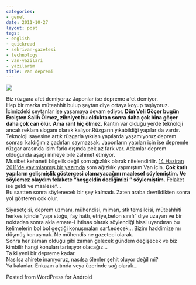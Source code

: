 ```yaml
---
categories:
- genel
date: 2011-10-27
layout: post
tags:
- english
- quickread
- sehrivan-gazetesi
- technology
- van-yazilari
- yazilarim
title: Van depremi
---
```


![](/images/509120111025062550404.jpg)  
  
Biz rüzgara afet demiyoruz Japonlar ise depreme afet demiyor.  
Hep bir marka müteahhit bulup şeytan diye ortaya koyup taşlıyoruz. İçimizdeki şeytanlar ise yaşamaya devam ediyor. **Dün Veli Göçer bugün Ercişten Salih Ölmez, zihniyet bu olduktan sonra daha çok bina göçer daha çok can ölür. Ama rant hiç ölmez.** Rantın var olduğu yerde teknoloji ancak reklam sloganı olarak kalıyor.Rüzgarın yıkabildiği yapılar da vardır. Teknoloji sayesine artık rüzgarla yıkılan yapılarda yaşamıyoruz deprem sonrası kaldığımız çadırları saymazsak. Japonların yapıları için ise depremle rüzgar arasında isim farkı dışında pek az fark var. Adamlar deprem olduğunda aşağı inmeye bile zahmet etmiyor.  
Musibet kehaneti bilgelik değil şom ağızlılık olarak nitelendirilir. [14 Haziran 2011'de yayımlanmış bir yazımda](http://suatatan.wordpress.com/2011/06/14/van-sehir-olmadan-buyuksehir-olmayi-dusunmek/) şom ağızlılık yapmıştım Van için. **Çok katlı yapıların gelişmişlik göstergesi olamayacağını maalesef söylemiştim. Ve söylemez olaydım felakete “hoşgeldin dediğimizi ” söylemiştim.** Felaket ise geldi ve maalesef…  
Bu saatten sonra söylenecek bir şey kalmadı. Zaten araba devrildikten sonra yol gösteren çok olur.  
  
Siyasetçisi, deprem uzmanı, mühendisi, mimarı, stk temsilcisi, müteahhiti herkes içinde “yapı stoğu, fay hattı, etriye,beton sınıfı” diye uzayan ve bir noktadan sonra akla emare-i ihtisas olarak söylendiği hissi uyandıran bu kelimelerin bol bol geçtiği konuşmaları sarf.edecek… Bizim haddimize mı düşmüş konuşmak. Ne mühendis ne gazeteci olarak.  
Sonra her zaman olduğu gibi zaman gelecek gündem değişecek ve biz kimbilir hangi konuları tartışıyor olacağız…  
Ta ki yeni bir depreme kadar.  
Nasılsa ahirete inanıyoruz, nasılsa ölenler şehit oluyor değil mi?  
Ya kalanlar. Enkazın altında veya üzerinde sağ olarak…  
  
Posted from WordPress for Android
